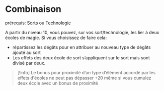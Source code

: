 # Combinaison
prérequis: [Sorts](../../1.%20Talent%20de%20base/Sorts.md) ou [Technologie](../../1.%20Talent%20de%20base/Technologie.md)

A partir du niveau 10, vous pouvez, sur vos sort/technologie, les lier à deux écoles de magie. Si vous choisissez de faire cela:

- répartissez les dégâts pour en attribuer au nouveau type de dégâts ajouté au sort
- Les effets des deux école de sort s’appliquent sur le sort mais sont divisé par deux.

> [!info]
>  Le bonus pour proximité d’un type d’élément accordé par les effets d'écoles ne peut pas dépasser +20 même si vous cumulez deux école avec un bonus de proximité